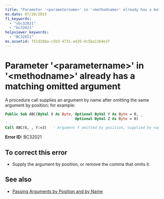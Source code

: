 ```yaml
---
title: "Parameter '<parametername>' in '<methodname>' already has a matching omitted argument"
ms.date: 07/20/2015
f1_keywords: 
  - "vbc32021"
  - "bc32021"
helpviewer_keywords: 
  - "BC32021"
ms.assetid: f51d29ba-c5b3-4731-a426-4c5ba11b4e1f
---
```

# Parameter '\<parametername>' in '\<methodname>' already has a matching omitted argument
A procedure call supplies an argument by name after omitting the same argument by position; for example:  
  
```vb  
Public Sub ABC(ByVal X As Byte, Optional ByVal Y As Byte = 0, _  
                                Optional ByVal Z As Byte = 0)  
' ...  
Call ABC(6, , Y:=3)   ' Argument Y omitted by position, supplied by name.  
```  
  
 **Error ID:** BC32021  
  
## To correct this error  
  
- Supply the argument by position, or remove the comma that omits it.  
  
## See also

- [Passing Arguments by Position and by Name](../programming-guide/language-features/procedures/passing-arguments-by-position-and-by-name.md)
